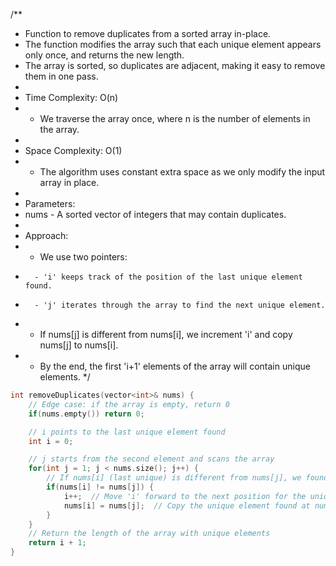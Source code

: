 /**
 * Function to remove duplicates from a sorted array in-place.
 * The function modifies the array such that each unique element appears only once, and returns the new length.
 * The array is sorted, so duplicates are adjacent, making it easy to remove them in one pass.
 *
 * Time Complexity: O(n)
 *    - We traverse the array once, where n is the number of elements in the array.
 * 
 * Space Complexity: O(1)
 *    - The algorithm uses constant extra space as we only modify the input array in place.
 *
 * Parameters:
 *    nums - A sorted vector of integers that may contain duplicates.
 * 
 * Approach:
 *    - We use two pointers: 
 *       - 'i' keeps track of the position of the last unique element found.
 *       - 'j' iterates through the array to find the next unique element.
 *    - If nums[j] is different from nums[i], we increment 'i' and copy nums[j] to nums[i].
 *    - By the end, the first 'i+1' elements of the array will contain unique elements.
 */

```cpp
int removeDuplicates(vector<int>& nums) {
    // Edge case: if the array is empty, return 0
    if(nums.empty()) return 0;

    // i points to the last unique element found
    int i = 0;

    // j starts from the second element and scans the array
    for(int j = 1; j < nums.size(); j++) {
        // If nums[i] (last unique) is different from nums[j], we found a new unique element
        if(nums[i] != nums[j]) {
            i++;  // Move 'i' forward to the next position for the unique element
            nums[i] = nums[j];  // Copy the unique element found at nums[j] to nums[i]
        }
    }
    // Return the length of the array with unique elements
    return i + 1;
}

